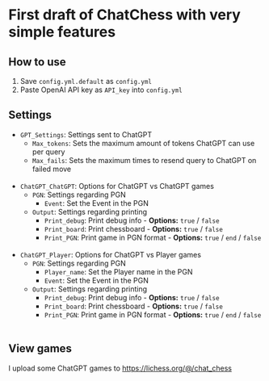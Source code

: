 # First draft of ChatChess with very simple features

## How to use

1. Save `config.yml.default` as `config.yml`
2. Paste OpenAI API key as `API_key` into `config.yml`

## Settings
- `GPT_Settings`: Settings sent to ChatGPT
    - `Max_tokens`: Sets the maximum amount of tokens ChatGPT can use per query
    - `Max_fails`: Sets the maximum times to resend query to ChatGPT on failed move <br/><br/>
- `ChatGPT_ChatGPT`: Options for ChatGPT vs ChatGPT games
    - `PGN`: Settings regarding PGN
        - `Event`: Set the Event in the PGN
    - `Output`: Settings regarding printing
        - `Print_debug`: Print debug info - **Options:** `true` / `false`
        - `Print_board`: Print chessboard - **Options:** `true` / `false`
        - `Print_PGN`: Print game in PGN format - **Options:** `true` / `end` / `false` <br/><br/>
- `ChatGPT_Player`: Options for ChatGPT vs Player games
    - `PGN`: Settings regarding PGN
        - `Player_name`: Set the Player name in the PGN
        - `Event`: Set the Event in the PGN
    - `Output`: Settings regarding printing
        - `Print_debug`: Print debug info - **Options:** `true` / `false`
        - `Print_board`: Print chessboard - **Options:** `true` / `false`
        - `Print_PGN`: Print game in PGN format - **Options:** `true` / `end` / `false` <br/><br/>
        
## View games

I upload some ChatGPT games to https://lichess.org/@/chat_chess
